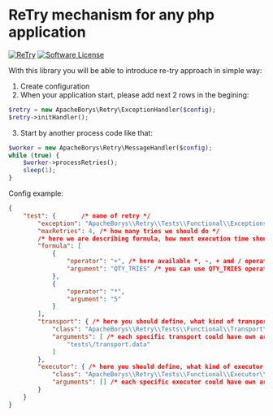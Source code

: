 # ReTry mechanism for any php application

[![ReTry](https://github.com/apacheborys/re-try-php/actions/workflows/php.yml/badge.svg)](https://github.com/apacheborys/re-try-php/actions/workflows/php.yml)
[![Software License](https://img.shields.io/badge/license-MIT-brightgreen.svg?style=flat-square)](LICENSE)

With this library you will be able to introduce re-try approach in simple way:
1. Create configuration
2. When your application start, please add next 2 rows in the begining:
```php
$retry = new ApacheBorys\Retry\ExceptionHandler($config);
$retry->initHandler();
```
3. Start by another process code like that:
```php
$worker = new ApacheBorys\Retry\MessageHandler($config);
while (true) {
    $worker->processRetries();
    sleep(1);
}
```

Config example:

```json
{
    "test": {       /* name of retry */
        "exception": "ApacheBorys\\Retry\\Tests\\Functional\\Exceptions\\Mock", /* what type of Exception we would like to retry */
        "maxRetries": 4, /* how many tries we should do */
        /* here we are describing formula, how next execution time should be calculated. Calculated amount will be added to current time */
        "formula": [ 
            {
                "operator": "+", /* here available *, -, + and / operators */
                "argument": "QTY_TRIES" /* you can use QTY_TRIES operator or any integer value */
            },
            {
                "operator": "*",
                "argument": "5"
            }
        ],
        "transport": { /* here you should define, what kind of transport you would use to deliver re-try messages to worker */
            "class": "ApacheBorys\\Retry\\Tests\\Functional\\Transport\\FileTransportForTests",
            "arguments": [ /* each specific transport could have own arguments in constructor. Here you should define it */
                "tests\/transport.data"
            ]
        },
        "executor": { /* here you should define, what kind of executor you would use to perform re-try action */
            "class": "ApacheBorys\\Retry\\Tests\\Functional\\Executor\\Runtime",
            "arguments": [] /* each specific executor could have own arguments in constructor. Here you should define it */
        }
    }
}
```